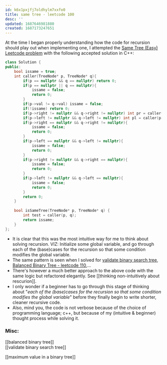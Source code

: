 ```yaml
---
id: k6x1pxjfj7oldhylm7xxfo0
title: same tree - leetcode 100
desc: ''
updated: 1687646981880
created: 1687173247651
---
```


At the time I began properly understanding how the code for recursion should play out when implementing one, I attempted the [Same Tree (Easy) Leetcode problem](https://leetcode.com/problems/same-tree/) with the following accepted solution in C++:

```cpp
class Solution {
public:
    bool issame = true;
    int caller(TreeNode* p, TreeNode* q){
        if(p == nullptr && q == nullptr) return 0;
        if(p == nullptr || q == nullptr){
            issame = false;
            return 0;
        }
        if(p->val != q->val) issame = false;
        if(!issame) return 0;
        if(p->right != nullptr && q->right != nullptr) int pr = caller(p->right, q->right);
        if(p->left != nullptr && q->left != nullptr) int pl = caller(p->left, q->left);
        if(p->right == nullptr && q->right != nullptr){
            issame = false;
            return 0;
        }
        if(p->left == nullptr && q->left != nullptr){
            issame = false;
            return 0;
        }
        if(p->right != nullptr && q->right == nullptr){
            issame = false;
            return 0;
        }
        if(p->left != nullptr && q->left == nullptr){
            issame = false;
            return 0;
        }
        return 0;
    }
    
    bool isSameTree(TreeNode* p, TreeNode* q) {
        int test = caller(p, q);
        return issame;
    }
};
```

- It is clear that this was the most intuitive way for me to think about solving recursion. VIZ: Initialize some global variable, and go through each of the (base)cases for the recursion so that some condition modifies the global variable.
- The same pattern is seen when I solved for [validate binary search tree](), [Balanced Binary Tree - leetcode 110](),...
- There's however a much better approach to the above code with the same logic but refactored elegantly. See [[thinking non-intuitively about rescurion]].
- I only wonder if a beginner has to go through this stage of thinking about "_each of the (base)cases for the recursion so that some condition modifies the global variable_" before they finally begin to write shorter, cleaner recursive code.
- Also, mind you, the code is not verbose because of the choice of programming language; c++, but because of my (intuitive & beginner) thought process while solving it.

### Misc:
[[balanced binary tree]]  
[[validate binary search tree]]  

[[maximum value in a binary tree]]
